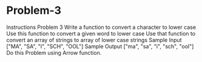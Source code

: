 # Problem-3
Instructions
Problem 3
Write a function to convert a character to lower case
Use this function to convert a given word to lower case
Use that function to convert an array of strings to array of lower case strings
Sample Input ["MA", "SA", "I", "SCH", "OOL"]
Sample Output ["ma", "sa", "i", "sch", "ool"]
Do this Problem using Arrow function.